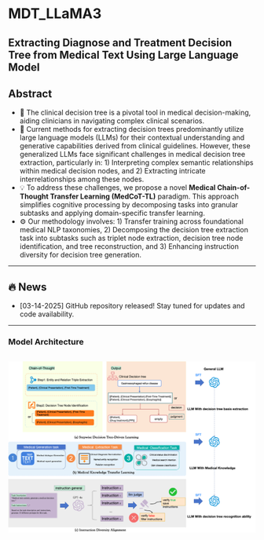 # MDT_LLaMA3
## Extracting Diagnose and Treatment Decision Tree from Medical Text Using Large Language Model
## Abstract ##
- :deciduous_tree: The clinical decision tree is a pivotal tool in medical decision-making, aiding clinicians in navigating complex clinical scenarios. 
- :brain: Current methods for extracting decision trees predominantly utilize large language models (LLMs) for their contextual understanding and generative capabilities derived from clinical guidelines. However, these generalized LLMs face significant challenges in medical decision tree extraction, particularly in: 1) Interpreting complex semantic relationships within medical decision nodes, and 2) Extracting intricate interrelationships among these nodes.
- :bulb: To address these challenges, we propose a novel **Medical Chain-of-Thought Transfer Learning (MedCoT-TL)** paradigm. This approach simplifies cognitive processing by decomposing tasks into granular subtasks and applying domain-specific transfer learning.
- :gear: Our methodology involves: 1) Transfer training across foundational medical NLP taxonomies, 2) Decomposing the decision tree extraction task into subtasks such as triplet node extraction, decision tree node identification, and tree reconstruction, and 3) Enhancing instruction diversity for decision tree generation.

---

## :fire: News ##
- [03-14-2025] GitHub repository released! Stay tuned for updates and code availability.

---
### Model Architecture ###
![model](https://github.com/linghs/MDT_LLaMA3/blob/main/image.png)
---
